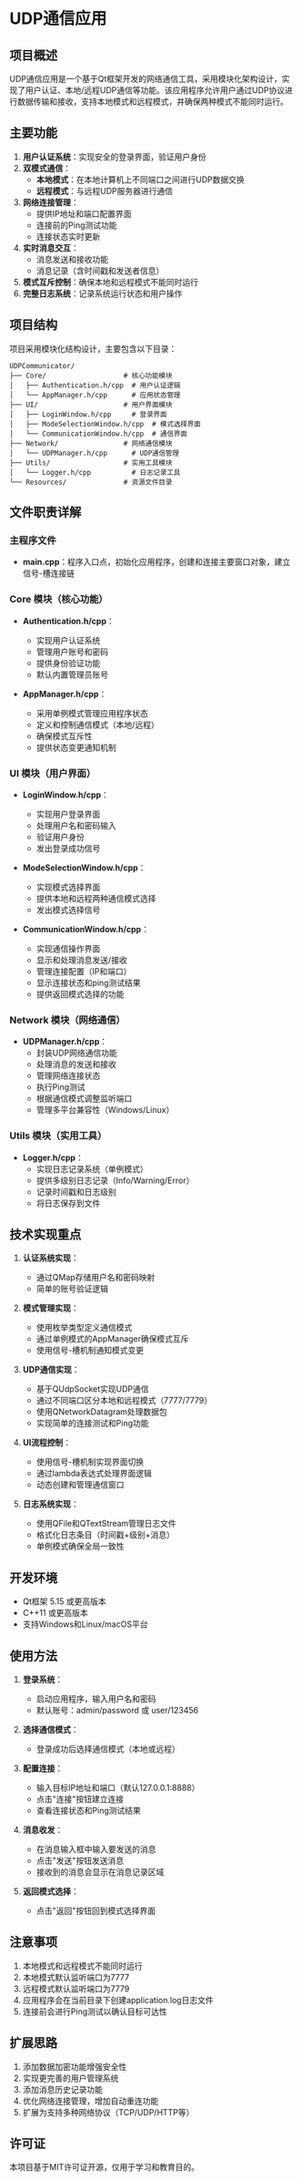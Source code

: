 # UDP通信应用

## 项目概述

UDP通信应用是一个基于Qt框架开发的网络通信工具，采用模块化架构设计，实现了用户认证、本地/远程UDP通信等功能。该应用程序允许用户通过UDP协议进行数据传输和接收，支持本地模式和远程模式，并确保两种模式不能同时运行。

## 主要功能

1. **用户认证系统**：实现安全的登录界面，验证用户身份
2. **双模式通信**：
   - **本地模式**：在本地计算机上不同端口之间进行UDP数据交换
   - **远程模式**：与远程UDP服务器进行通信
3. **网络连接管理**：
   - 提供IP地址和端口配置界面
   - 连接前的Ping测试功能
   - 连接状态实时更新
4. **实时消息交互**：
   - 消息发送和接收功能
   - 消息记录（含时间戳和发送者信息）
5. **模式互斥控制**：确保本地和远程模式不能同时运行
6. **完整日志系统**：记录系统运行状态和用户操作

## 项目结构

项目采用模块化结构设计，主要包含以下目录：

```
UDPCommunicator/
├── Core/                   # 核心功能模块
│   ├── Authentication.h/cpp  # 用户认证逻辑
│   └── AppManager.h/cpp      # 应用状态管理
├── UI/                     # 用户界面模块
│   ├── LoginWindow.h/cpp     # 登录界面
│   ├── ModeSelectionWindow.h/cpp  # 模式选择界面
│   └── CommunicationWindow.h/cpp  # 通信界面
├── Network/                # 网络通信模块
│   └── UDPManager.h/cpp      # UDP通信管理
├── Utils/                  # 实用工具模块
│   └── Logger.h/cpp          # 日志记录工具
└── Resources/              # 资源文件目录
```

## 文件职责详解

### 主程序文件

- **main.cpp**：程序入口点，初始化应用程序，创建和连接主要窗口对象，建立信号-槽连接链

### Core 模块（核心功能）

- **Authentication.h/cpp**：
  - 实现用户认证系统
  - 管理用户账号和密码
  - 提供身份验证功能
  - 默认内置管理员账号

- **AppManager.h/cpp**：
  - 采用单例模式管理应用程序状态
  - 定义和控制通信模式（本地/远程）
  - 确保模式互斥性
  - 提供状态变更通知机制

### UI 模块（用户界面）

- **LoginWindow.h/cpp**：
  - 实现用户登录界面
  - 处理用户名和密码输入
  - 验证用户身份
  - 发出登录成功信号

- **ModeSelectionWindow.h/cpp**：
  - 实现模式选择界面
  - 提供本地和远程两种通信模式选择
  - 发出模式选择信号

- **CommunicationWindow.h/cpp**：
  - 实现通信操作界面
  - 显示和处理消息发送/接收
  - 管理连接配置（IP和端口）
  - 显示连接状态和ping测试结果
  - 提供返回模式选择的功能

### Network 模块（网络通信）

- **UDPManager.h/cpp**：
  - 封装UDP网络通信功能
  - 处理消息的发送和接收
  - 管理网络连接状态
  - 执行Ping测试
  - 根据通信模式调整监听端口
  - 管理多平台兼容性（Windows/Linux）

### Utils 模块（实用工具）

- **Logger.h/cpp**：
  - 实现日志记录系统（单例模式）
  - 提供多级别日志记录（Info/Warning/Error）
  - 记录时间戳和日志级别
  - 将日志保存到文件

## 技术实现重点

1. **认证系统实现**：
   - 通过QMap存储用户名和密码映射
   - 简单的账号验证逻辑

2. **模式管理实现**：
   - 使用枚举类型定义通信模式
   - 通过单例模式的AppManager确保模式互斥
   - 使用信号-槽机制通知模式变更

3. **UDP通信实现**：
   - 基于QUdpSocket实现UDP通信
   - 通过不同端口区分本地和远程模式（7777/7779）
   - 使用QNetworkDatagram处理数据包
   - 实现简单的连接测试和Ping功能

4. **UI流程控制**：
   - 使用信号-槽机制实现界面切换
   - 通过lambda表达式处理界面逻辑
   - 动态创建和管理通信窗口

5. **日志系统实现**：
   - 使用QFile和QTextStream管理日志文件
   - 格式化日志条目（时间戳+级别+消息）
   - 单例模式确保全局一致性

## 开发环境

- Qt框架 5.15 或更高版本
- C++11 或更高版本
- 支持Windows和Linux/macOS平台

## 使用方法

1. **登录系统**：
   - 启动应用程序，输入用户名和密码
   - 默认账号：admin/password 或 user/123456

2. **选择通信模式**：
   - 登录成功后选择通信模式（本地或远程）

3. **配置连接**：
   - 输入目标IP地址和端口（默认127.0.0.1:8888）
   - 点击"连接"按钮建立连接
   - 查看连接状态和Ping测试结果

4. **消息收发**：
   - 在消息输入框中输入要发送的消息
   - 点击"发送"按钮发送消息
   - 接收到的消息会显示在消息记录区域

5. **返回模式选择**：
   - 点击"返回"按钮回到模式选择界面

## 注意事项

1. 本地模式和远程模式不能同时运行
2. 本地模式默认监听端口为7777
3. 远程模式默认监听端口为7779
4. 应用程序会在当前目录下创建application.log日志文件
5. 连接前会进行Ping测试以确认目标可达性

## 扩展思路

1. 添加数据加密功能增强安全性
2. 实现更完善的用户管理系统
3. 添加消息历史记录功能
4. 优化网络连接管理，增加自动重连功能
5. 扩展为支持多种网络协议（TCP/UDP/HTTP等）

## 许可证

本项目基于MIT许可证开源，仅用于学习和教育目的。
